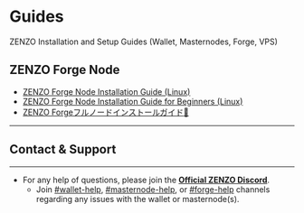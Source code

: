 # Guides
ZENZO Installation and Setup Guides (Wallet, Masternodes, Forge, VPS)

## ZENZO Forge Node
* [ZENZO Forge Node Installation Guide (Linux)](https://github.com/ZENZO-Ecosystem/Guides/blob/master/ZENZO%20Forge%20Node%20Install%20Guide.md)
* [ZENZO Forge Node Installation Guide for Beginners (Linux)](https://github.com/ZENZO-Ecosystem/Guides/blob/master/ZENZO%20Forge%20Node%20Install%20Guide%20(VULTR).md)
* [ZENZO Forgeフルノードインストールガイド:crossed_flags:](https://github.com/ZENZO-Ecosystem/Guides/blob/master/ZENZO%20Forge%20Node%20Install%20Guide%20(VULTR)-JP.md)
***

## Contact & Support
***

* For any help of questions, please join the [**Official ZENZO Discord**](https://discord.gg/BbQwvjq).
  * Join [#wallet-help](https://discord.gg/ff8JwH5), [#masternode-help](https://discord.gg/dnnrv9EQnW), or [#forge-help](https://discord.gg/A9vd4VXUxx) channels regarding any issues with the wallet or masternode(s).
